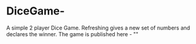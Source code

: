 # DiceGame-
A simple 2 player Dice Game.
Refreshing gives a new set of numbers and declares the winner.
The game is published here - ""

